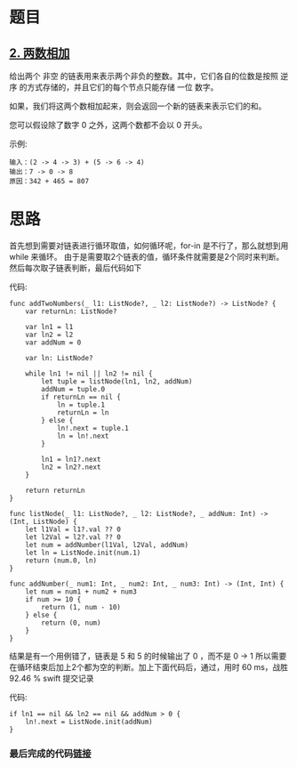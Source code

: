 # 题目

## [2. 两数相加](https://leetcode-cn.com/problems/add-two-numbers/)

给出两个 非空 的链表用来表示两个非负的整数。其中，它们各自的位数是按照 逆序 的方式存储的，并且它们的每个节点只能存储 一位 数字。

如果，我们将这两个数相加起来，则会返回一个新的链表来表示它们的和。

您可以假设除了数字 0 之外，这两个数都不会以 0 开头。

示例:
```
输入：(2 -> 4 -> 3) + (5 -> 6 -> 4)
输出：7 -> 0 -> 8
原因：342 + 465 = 807
```

# 思路

首先想到需要对链表进行循环取值，如何循环呢，for-in 是不行了，那么就想到用while 来循环。
由于是需要取2个链表的值，循环条件就需要是2个同时来判断。然后每次取子链表判断，最后代码如下

代码:

```
func addTwoNumbers(_ l1: ListNode?, _ l2: ListNode?) -> ListNode? {
    var returnLn: ListNode?
    
    var ln1 = l1
    var ln2 = l2
    var addNum = 0
    
    var ln: ListNode?
    
    while ln1 != nil || ln2 != nil {
        let tuple = listNode(ln1, ln2, addNum)
        addNum = tuple.0
        if returnLn == nil {
            ln = tuple.1
            returnLn = ln
        } else {
            ln!.next = tuple.1
            ln = ln!.next
        }
        
        ln1 = ln1?.next
        ln2 = ln2?.next
    }
    
    return returnLn
}

func listNode(_ l1: ListNode?, _ l2: ListNode?, _ addNum: Int) -> (Int, ListNode) {
    let l1Val = l1?.val ?? 0
    let l2Val = l2?.val ?? 0
    let num = addNumber(l1Val, l2Val, addNum)
    let ln = ListNode.init(num.1)
    return (num.0, ln)
}

func addNumber(_ num1: Int, _ num2: Int, _ num3: Int) -> (Int, Int) {
    let num = num1 + num2 + num3
    if num >= 10 {
        return (1, num - 10)
    } else {
        return (0, num)
    }
}
```

结果是有一个用例错了，链表是 5 和 5 的时候输出了 0 ，而不是 0 -> 1
所以需要在循环结束后加上2个都为空的判断。加上下面代码后，通过，用时 60 ms，战胜 92.46 % swift 提交记录

代码:

```
if ln1 == nil && ln2 == nil && addNum > 0 {
    ln!.next = ListNode.init(addNum)
}
```

### 最后完成的代码[链接](https://github.com/pepsikirk/LeetCode/blob/master/Algorithm/2.AddTwoNumbers/AddTwoNumbers.swift)





